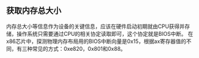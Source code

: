 ## 获取内存总大小
内存总大小等信息作为设备的关键信息，应该在硬件启动初期就由CPU获得并存储，操作系统只需要通过CPU的相关协定读取即可，这个协定就是BIOS中断。 在x86芯片中，探测物理内存布局用的BIOS中断向量是0x15，根据ax寄存器值的不同，有三种常见的方式：0xe820，0x801和0x88。
